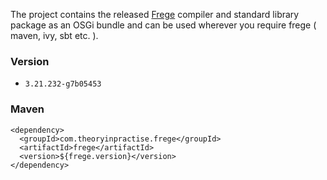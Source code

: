 The project contains the released [Frege](http://www.frege-lang.org/) compiler
and standard library package as an OSGi bundle and can be used wherever you
require frege ( maven, ivy, sbt etc. ).

### Version

* `3.21.232-g7b05453`

### Maven

    <dependency>
      <groupId>com.theoryinpractise.frege</groupId>
      <artifactId>frege</artifactId>
      <version>${frege.version}</version>
    </dependency>

